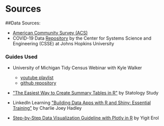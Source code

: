 # Sources

##Data Sources: 
- [American Community Survey (ACS)](https://www.census.gov/programs-surveys/acs/about.html)
- COVID-19 Data [Repository](https://github.com/CSSEGISandData/COVID-19) by the Center for Systems Science and Engineering (CSSE) at Johns Hopkins University



### Guides Used

- University of Michigan Tidy Census Webinar with Kyle Walker
  - [youtube playlist](https://youtube.com/playlist?list=PLCIrDzMQ8A1j7bHaag4-GkmxcNku1pl0s)
  - [github repository](https://github.com/BrookemWalters/umich-workshop.git)
  
  
- ["The Easiest Way to Create Summary Tables in R"](https://www.statology.org/summary-table-in-r/) by Statology Study 
  
- LinkedIn Learning ["Building Data Apps with R and Shiny: Essential Training"](https://www.linkedin.com/learning-login/share?forceAccount=false&redirect=https%3A%2F%2Fwww.linkedin.com%2Flearning%2Fbuilding-data-apps-with-r-and-shiny-essential-training%3Ftrk%3Dshare_ent_url%26shareId%3DTCeJbiFaS6SyKupF91EUzA%253D%253D) by Charlie Joey Hadley


- [Step-by-Step Data Visualization Guideline with Plotly in R](https://medium.com/swlh/step-by-step-data-visualization-guideline-with-plotly-in-r-fbd212640de2) by Yigit Erol